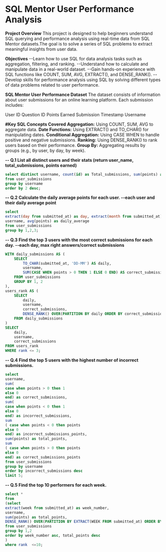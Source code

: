 # SQL Mentor User Performance Analysis 

**Project Overview**
This project is designed to help beginners understand SQL querying and performance analysis using real-time data from SQL Mentor datasets.The goal is to solve a series of SQL problems to extract meaningful insights from user data.

**Objectives**
--Learn how to use SQL for data analysis tasks such as aggregation, filtering, and ranking.
--Understand how to calculate and manipulate data in a real-world dataset.
--Gain hands-on experience with SQL functions like COUNT, SUM, AVG, EXTRACT(), and DENSE_RANK().
--Develop skills for performance analysis using SQL by solving different types of data problems related to user performance.

**SQL Mentor User Performance Dataset**
The dataset consists of information about user submissions for an online learning platform. Each submission includes:

User ID
Question ID
Points Earned
Submission Timestamp
Username

**#Key SQL Concepts Covered**
**Aggregation:** Using COUNT, SUM, AVG to aggregate data.
**Date Functions:** Using EXTRACT() and TO_CHAR() for manipulating dates.
**Conditional Aggregation:** Using CASE WHEN to handle positive and negative submissions.
**Ranking:** Using DENSE_RANK() to rank users based on their performance.
**Group By:** Aggregating results by groups (e.g., by user, by day, by week).



 **-- Q.1 List all distinct users and their stats (return user_name, total_submissions, points earned)**
```sql
select distinct username, count(id) as Total_submissions, sum(points) as points_earned
from user_submissions
group by username
order by 2 desc;
```
  
**-- Q.2 Calculate the daily average points for each user.
--each user and their daily average point**
```sql
select 
extract(day from submitted_at) as day, extract(month from submitted_at) as month,
username, avg(points) as daily_average
from user_submissions
group by 1,2,3;
```
**-- Q.3 Find the top 3 users with the most correct submissions for each day.
--each day, max right answers/correct submissions**
```sql
WITH daily_submissions AS (
    SELECT 
        TO_CHAR(submitted_at, 'DD-MM') AS daily,
        username,
        SUM(CASE WHEN points > 0 THEN 1 ELSE 0 END) AS correct_submissions
    FROM user_submissions
    GROUP BY 1, 2
),
users_rank AS (
    SELECT 
        daily,
        username,
        correct_submissions,
        DENSE_RANK() OVER(PARTITION BY daily ORDER BY correct_submissions DESC) AS rank
    FROM daily_submissions
)
SELECT 
    daily,
    username,
    correct_submissions
FROM users_rank
WHERE rank <= 3;
```

**-- Q.4 Find the top 5 users with the highest number of incorrect submissions.**

```sql
select 
username,
sum(
case when points > 0 then 1
else 0
end) as correct_submissions, 
sum(
case when points < 0 then 1
else 0 
end) as incorrect_submissions,
sum
( case when points < 0 then points
else 0
end) as incorrect_submissions_points,
sum(points) as total_points,
sum
( case when points > 0 then points
else 0
end) as correct_submissions_points
from user_submissions
group by username
order by incorrect_submissions desc
limit 5;
```
**-- Q.5 Find the top 10 performers for each week.**

```sql
select *
from
(select 
extract(week from submitted_at) as week_number,
username,
sum(points) as total_points,
DENSE_RANK() OVER(PARTITION BY EXTRACT(WEEK FROM submitted_at) ORDER BY SUM(points) DESC) AS rank
from user_submissions
group by 1,2
order by week_number asc, total_points desc
)
where rank  <=10;
```
